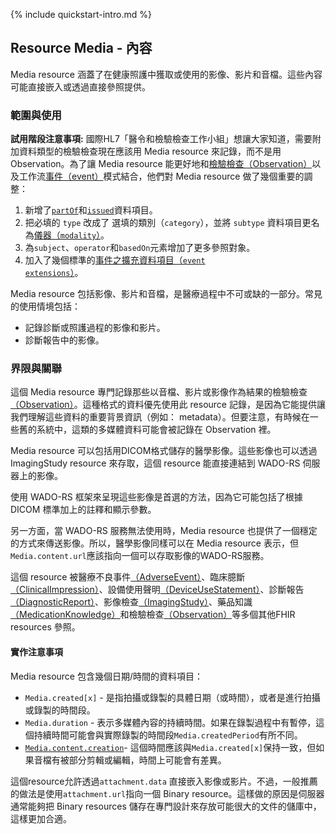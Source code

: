 {% include quickstart-intro.md %}

## Resource Media - 內容

Media resource 涵蓋了在健康照護中獲取或使用的影像、影片和音檔。這些內容可能直接嵌入或透過直接參照提供。

### 範圍與使用

**試用階段注意事項:** 國際HL7「醫令和檢驗檢查工作小組」想讓大家知道，需要附加資料類型的檢驗檢查現在應該用 Media resource 來記錄，而不是用Observation。為了讓 Media resource 能更好地和[檢驗檢查（Observation）](StructureDefinition-Observation-laboratoryResult-twcore.html)以及工作流[事件（event）](https://hl7.org/fhir/R4/event.html)模式結合，他們對 Media resource 做了幾個重要的調整：

1. 新增了[<code>partOf</code>](https://hl7.org/fhir/R4/media-definitions.html#Media.partOf)和[<code>issued</code>](https://hl7.org/fhir/R4/media-definitions.html#issued)資料項目。
2. 把必填的 <code>type</code> 改成了 選填的類別（<code>category</code>），並將 <code>subtype</code> 資料項目更名為[儀器（<code>modality</code>）](StructureDefinition-Media-twcore-definitions.html#Media.modality)。
3. 為<code>subject</code>、<code>operator</code>和<code>basedOn</code>元素增加了更多參照對象。
4. 加入了幾個標準的[事件之擴充資料項目（<code>event extensions</code>）](https://hl7.org/fhir/R4/media-profiles.html#extensions)。

Media resource 包括影像、影片和音檔，是醫療過程中不可或缺的一部分。常見的使用情境包括：

* 記錄診斷或照護過程的影像和影片。
* 診斷報告中的影像。

### 界限與關聯

這個 Media resource 專門記錄那些以音檔、影片或影像作為結果的檢驗檢查[（Observation）](StructureDefinition-Observation-laboratoryResult-twcore.html)。這種格式的資料優先使用此 resource 記錄，是因為它能提供讓我們理解這些資料的重要背景資訊（例如： metadata）。但要注意，有時候在一些舊的系統中，這類的多媒體資料可能會被記錄在 Observation 裡。

Media resource 可以包括用DICOM格式儲存的醫學影像。這些影像也可以透過 ImagingStudy resource 來存取，這個 resource 能直接連結到 WADO-RS 伺服器上的影像。

使用 WADO-RS 框架來呈現這些影像是首選的方法，因為它可能包括了根據 DICOM 標準加上的註釋和顯示參數。

另一方面，當 WADO-RS 服務無法使用時，Media resource 也提供了一個穩定的方式來傳送影像。所以，醫學影像同樣可以在 Media resource 表示，但<code>Media.content.url</code>應該指向一個可以存取影像的WADO-RS服務。

這個 resource 被醫療不良事件[（AdverseEvent）](https://hl7.org/fhir/R4/adverseevent.html#AdverseEvent)、臨床臆斷[（ClinicalImpression）](https://hl7.org/fhir/R4/clinicalimpression.html#ClinicalImpression)、設備使用聲明[（DeviceUseStatement）](https://hl7.org/fhir/R4/deviceusestatement.html#DeviceUseStatement)、診斷報告[（DiagnosticReport）](StructureDefinition-DiagnosticReport-twcore.html)、影像檢查[（ImagingStudy）](StructureDefinition-ImagingStudy-twcore.html)、藥品知識[（MedicationKnowledge）](https://hl7.org/fhir/R4/medicationknowledge.html#MedicationKnowledge)和檢驗檢查[（Observation）](StructureDefinition-Observation-laboratoryResult-twcore.html)等多個其他FHIR resources 參照。

#### 實作注意事項
Media resource 包含幾個日期/時間的資料項目：
* <code>Media.created[x]</code> - 是指拍攝或錄製的具體日期（或時間），或者是進行拍攝或錄製的時間段。
* <code>Media.duration</code> - 表示多媒體內容的持續時間。如果在錄製過程中有暫停，這個持續時間可能會與實際錄製的時間段<code>Media.createdPeriod</code>有所不同。
* [<code>Media.content.creation</code>](https://hl7.org/fhir/R4/datatypes-definitions.html#Attachment.creation)- 這個時間應該與<code>Media.created[x]</code>保持一致，但如果音檔有被部分剪輯或編輯，時間上可能會有差異。

這個resource允許透過<code>attachment.data</code> 直接嵌入影像或影片。不過，一般推薦的做法是使用<code>attachment.url</code>指向一個 Binary resource。這樣做的原因是伺服器通常能夠把 Binary resources 儲存在專門設計來存放可能很大的文件的儲庫中，這樣更加合適。